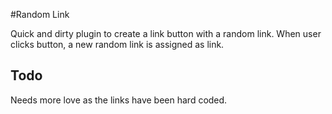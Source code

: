 #Random Link

Quick and dirty plugin to create a link button with a random link. When user clicks button, a new random link is assigned as link.

## Todo
Needs more love as the links have been hard coded.
